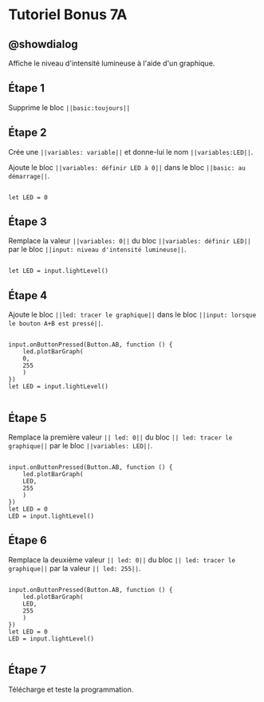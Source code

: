# Tutoriel Bonus 7A

## @showdialog

Affiche le niveau d'intensité lumineuse à l'aide d'un graphique.

## Étape 1

Supprime le bloc ``||basic:toujours||``

## Étape 2

Crée une ``||variables: variable||`` et donne-lui le nom ``||variables:LED||``.

Ajoute le bloc ``||variables: définir LED à 0||`` dans le bloc ``||basic: au démarrage||``.

```blocks

let LED = 0

```

## Étape 3

Remplace la valeur ``||variables: 0||`` du bloc ``||variables: définir LED||`` par le bloc ``||input: niveau d'intensité lumineuse||``. 

```blocks

let LED = input.lightLevel()

```

## Étape 4

Ajoute le bloc ``||led: tracer le graphique||`` dans le bloc ``||input: lorsque le bouton A+B est pressé||``.

```blocks

input.onButtonPressed(Button.AB, function () {
    led.plotBarGraph(
    0,
    255
    )
})
let LED = input.lightLevel()


```

## Étape 5

Remplace la première valeur ``|| led: 0||`` du bloc ``|| led: tracer le graphique||`` par le bloc ``||variables: LED||``.

```blocks

input.onButtonPressed(Button.AB, function () {
    led.plotBarGraph(
    LED,
    255
    )
})
let LED = 0
LED = input.lightLevel()

```

## Étape 6

Remplace la deuxième valeur ``|| led: 0||`` du bloc ``|| led: tracer le graphique||`` par la valeur ``|| led: 255||``.

```blocks

input.onButtonPressed(Button.AB, function () {
    led.plotBarGraph(
    LED,
    255
    )
})
let LED = 0
LED = input.lightLevel()


```

## Étape 7

Télécharge et teste la programmation.